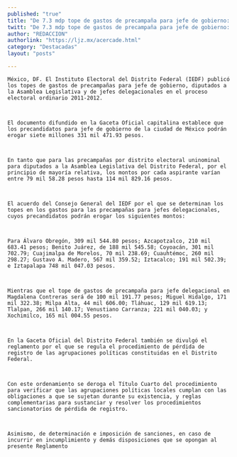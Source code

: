 ```yaml
---
published: "true"
title: "De 7.3 mdp tope de gastos de precampaña para jefe de gobierno: IEDF"
twitt: "De 7.3 mdp tope de gastos de precampaña para jefe de gobierno: IEDF"
author: "REDACCION"
authorlink: "https://ljz.mx/acercade.html"
category: "Destacadas"
layout: "posts"

---
```



  
    México, DF. El Instituto Electoral del Distrito Federal (IEDF) publicó los topes de gastos de precampañas para jefe de gobierno, diputados a la Asamblea Legislativa y de jefes delegacionales en el proceso electoral ordinario 2011-2012.
  
  
  
    El documento difundido en la Gaceta Oficial capitalina establece que los precandidatos para jefe de gobierno de la ciudad de México podrán erogar siete millones 331 mil 471.93 pesos.
  
  
  
    En tanto que para las precampañas por distrito electoral uninominal para diputados a la Asamblea Legislativa del Distrito Federal, por el principio de mayoría relativa, los montos por cada aspirante varían entre 79 mil 58.28 pesos hasta 114 mil 829.16 pesos.
  
  
  
    El acuerdo del Consejo General del IEDF por el que se determinan los topes en los gastos para las precampañas para jefes delegacionales, cuyos precandidatos podrán erogar los siguientes montos:
  
  
  
    Para Álvaro Obregón, 309 mil 544.80 pesos; Azcapotzalco, 210 mil 683.41 pesos; Benito Juárez, de 188 mil 545.58; Coyoacán, 301 mil 702.79; Cuajimalpa de Morelos, 70 mil 238.69; Cuauhtémoc, 260 mil 298.27; Gustavo A. Madero, 567 mil 359.52; Iztacalco; 191 mil 502.39; e Iztapalapa 748 mil 047.03 pesos.
  
  
  
    Mientras que el tope de gastos de precampaña para jefe delegacional en Magdalena Contreras será de 100 mil 191.77 pesos; Miguel Hidalgo, 171 mil 322.38; Milpa Alta, 44 mil 606.00; Tláhuac, 129 mil 619.13; Tlalpan, 266 mil 140.17; Venustiano Carranza; 221 mil 040.03; y Xochimilco, 165 mil 004.55 pesos.
  
  
  
    En la Gaceta Oficial del Distrito Federal también se divulgó el reglamento por el que se regula el procedimiento de pérdida de registro de las agrupaciones políticas constituidas en el Distrito Federal.
  
  
  
    Con este ordenamiento se deroga el Título Cuarto del procedimiento para verificar que las agrupaciones políticas locales cumplan con las obligaciones a que se sujetan durante su existencia, y reglas complementarias para sustanciar y resolver los procedimientos sancionatorios de pérdida de registro.
  
  
  
    Asimismo, de determinación e imposición de sanciones, en caso de incurrir en incumplimiento y demás disposiciones que se opongan al presente Reglamento
  

